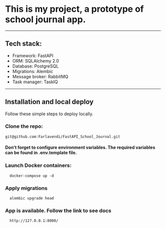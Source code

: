 # This is my project, a prototype of school journal app.

---

## Tech stack:

- Framework: FastAPI
- ORM: SQLAlchemy 2.0
- Database: PostgreSQL
- Migrations: Alembic
- Message broker: RabbitMQ
- Task manager: TaskIQ

---

## Installation and local deploy

Follow these simple steps to deploy locally.

### Clone the repo:

```
git@github.com:Farlavendi/FastAPI_School_Journal.git
```

#### Don't forget to configure environment variables. The required variables can be found in .env.template file.

### Launch Docker containers:

```shell
  docker-compose up -d 
```

### Apply migrations

```shell
  alembic upgrade head
```

### App is available. Follow the link to see docs

```shell
  http://127.0.0.1:8000/
```
